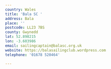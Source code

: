 ```yaml
---
country: Wales
title: 'Bala SC '
address: Bala
place: ''
postcode: LL23 7BS
county: Gwynedd
lat: 52.898215
lon: -3.603986
email: sailingcaptain@balasc.org.uk
website: https://balasailingclub.wordpress.com
telephone: '01678 520464'

---
```

